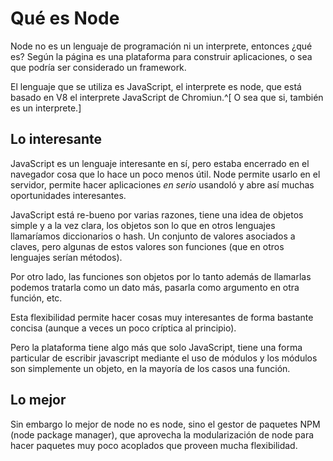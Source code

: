 # Qué es Node

Node no es un lenguaje de programación ni un interprete, entonces ¿qué es?
Según la página es una plataforma para construir aplicaciones, o sea que podría
ser considerado un framework.

El lenguaje que se utiliza es JavaScript, el interprete es node, que está
basado en V8 el interprete JavaScript de Chromiun.^[ O sea que si, también es un
interprete.]

## Lo interesante

JavaScript es un lenguaje interesante en sí, pero estaba encerrado en el
navegador cosa que lo hace un poco menos útil. Node permite usarlo en el
servidor, permite hacer aplicaciones *en serio* usandoló y abre así muchas
oportunidades interesantes.

JavaScript está re-bueno por varias razones, tiene una idea de objetos simple y
a la vez clara, los objetos son lo que en otros lenguajes llamaríamos
diccionarios o hash. Un conjunto de valores asociados a claves, pero algunas de
estos valores son funciones (que en otros lenguajes serían métodos).

Por otro lado, las funciones son objetos por lo tanto además de llamarlas
podemos tratarla como un dato más, pasarla como argumento en otra función, etc.

Esta flexibilidad permite hacer cosas muy interesantes de forma bastante
concisa (aunque a veces un poco críptica al principio).

Pero la plataforma tiene algo más que solo JavaScript, tiene una forma
particular de escribir javascript mediante el uso de módulos y los módulos son
simplemente un objeto, en la mayoría de los casos una función.

## Lo mejor

Sin embargo lo mejor de node no es node, sino el gestor de paquetes NPM (node
package manager), que aprovecha la modularización de node para hacer
paquetes muy poco acoplados que proveen mucha flexibilidad.
